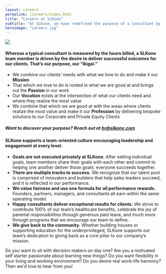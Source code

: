 ```yaml
---
layout: careers
permalink: /careers/index.html
title: "Careers at SLKone"
subtitle: "At SLKone, we have redefined the purpose of a consultant by leveraging our expertise for greater client results as well as personal and professional satisfaction."
heroimage: "careers.jpg"
---
```

<div>
<div id="career-one">
	<img src="../images/ikigai.svg">
</div>
<div id="career-two">
	<h4>Whereas a typical consultant is measured by the hours billed, a SLKone team member is driven by the desire to deliver successful outcomes for our clients. That’s our purpose, our “Ikigai.”</h4>
	<ul>
		<li>We combine our clients’ needs with what we love to do and make it our <strong>Mission</strong></li>
		<li>That which we love to do is rooted in what we are good at and brings out the <strong>Passion</strong> in our work</li>
		<li>Our <strong>Vocation</strong> exists at the intersection of what our clients need and where they realize the most value</li>
		<li>We combine that which we are good at with the areas where clients realize the most value and make it our <strong>Profession</strong> by delivering bespoke solutions to our Corporate and Private Equity Clients</li>
	</ul>
</div>
</div>
<div id="career-three"><h5>Want to discover your purpose? Reach out at <a href="mailto:hr@slkone.com">hr@slkone.com</a></h5></div>	
<div id="career-four" class="emphasis">
	<h4>SLKone supports a team-oriented culture encouraging leadership and engagement at every level.</h4>
	<ul>
		<li><strong>Goals are not executed privately at SLKone.</strong> After setting individual goals, team members share their goals with each other and commit to helping one another deliver those goals; everyone succeeds together.</li>
		<li><strong>There are multiple tracks to success.</strong> We recognize that our talent pool is comprised of innovators and builders that help sales leaders succeed, and it is reflected in our performance.</li>
		<li><strong>We value fairness and use one formula for all performance rewards.</strong> Founders, partners, managers, and consultants all earn within the same operating model.</li>
		<li><strong>Happy consultants deliver exceptional results for clients.</strong> We strive to contribute 100% of our team’s healthcare benefits, celebrate the joy of parental responsibilities through generous paid leave, and much more through programs that we encourage our team to define.</li>
		<li><strong>We give back to the community.</strong> Whether building houses or supporting education for the underprivileged, SLKone supports our team’s dedication to giving back as a core pillar to our company’s mission.</li>
	</ul>
	<p>Do you want to sit with decision makers on day one? Are you a motivated self starter passionate about learning new things? Do you want flexibility in your living and working environment? Do you desire real work-life harmony? Then we'd love to hear from you!</p>
</div>